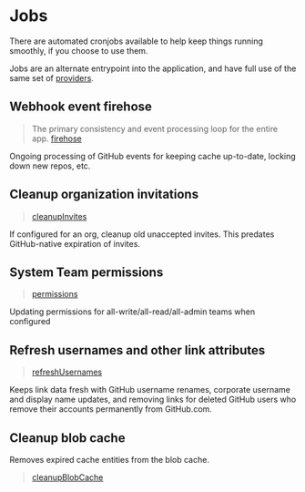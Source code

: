 # Jobs

There are automated cronjobs available to help keep things running smoothly,
if you choose to use them.

Jobs are an alternate entrypoint into the application, and have full use of
the same set of [providers](./providers.md).

## Webhook event firehose

> The primary consistency and event processing loop for the entire app. [firehose](../jobs/firehose.ts)

Ongoing processing of GitHub events for keeping cache up-to-date, locking down new repos, etc.

## Cleanup organization invitations

> [cleanupInvites](../jobs/cleanupInvites.ts)

If configured for an org, cleanup old unaccepted invites. This predates
GitHub-native expiration of invites.

## System Team permissions

> [permissions](../jobs/permissions.ts)

Updating permissions for all-write/all-read/all-admin teams when configured

## Refresh usernames and other link attributes

> [refreshUsernames](../jobs/refreshUsernames.ts)

Keeps link data fresh with GitHub username renames, corporate username and display name updates,
and removing links for deleted GitHub users who remove their accounts permanently from GitHub.com.

## Cleanup blob cache

Removes expired cache entities from the blob cache.

> [cleanupBlobCache](../jobs/cleanupBlobCache.ts)
